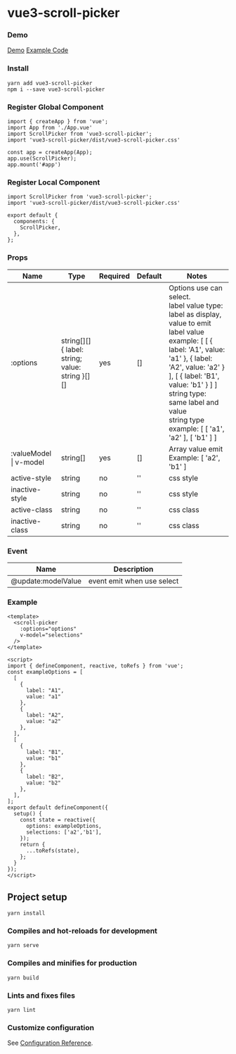 # vue3-scroll-picker

### Demo
[Demo](https://hj29.github.io/vue3-scroll-picker/)
[Example Code](https://github.com/HJ29/vue3-scroll-picker/tree/master/example/src/)

### Install
```
yarn add vue3-scroll-picker
npm i --save vue3-scroll-picker
```

### Register Global Component
```
import { createApp } from 'vue';
import App from './App.vue'
import ScrollPicker from 'vue3-scroll-picker';
import 'vue3-scroll-picker/dist/vue3-scroll-picker.css'

const app = createApp(App);
app.use(ScrollPicker);
app.mount('#app')
```

### Register Local Component
```
import ScrollPicker from 'vue3-scroll-picker';
import 'vue3-scroll-picker/dist/vue3-scroll-picker.css'

export default {
  components: {
    ScrollPicker,
  },
};
```

### Props

| Name                   | Type                                               | Required | Default | Notes                                                                                                                                                                                                                                                                                                |
| ---------------------- | -------------------------------------------------- | -------- | ------- | ---------------------------------------------------------------------------------------------------------------------------------------------------------------------------------------------------------------------------------------------------------------------------------------------------- |
| :options               | string[][]<br>{ label: string; value: string }[][] | yes      | []      | Options use can select.<br> label value type: label as display, value to emit<br>label value example: [ [ { label: 'A1', value: 'a1' }, { label: 'A2', value: 'a2' } ], [ { label: 'B1', value: 'b1' } ] ]<br>string type: same label and value<br>string type example: [ [ 'a1', 'a2' ], [ 'b1' ] ] |
| :valueModel \| v-model | string[]                                           | yes      | []      | Array value emit<br>Example: [ 'a2', 'b1' ]                                                                                                                                                                                                                                                          |
| active-style           | string                                             | no       | ''      | css style                                                                                                                                                                                                                                                                                            |
| inactive-style         | string                                             | no       | ''      | css style                                                                                                                                                                                                                                                                                            |  |  |  |
| active-class           | string                                             | no       | ''      | css class                                                                                                                                                                                                                                                                                            |  |  |
| inactive-class         | string                                             | no       | ''      | css class                                                                                                                                                                                                                                                                                            |  |  |

### Event
| Name               | Description                |
| ------------------ | -------------------------- |
| @update:modelValue | event emit when use select |


### Example
```
<template>
  <scroll-picker  
    :options="options" 
    v-model="selections"
  />
</template>
```
```
<script>
import { defineComponent, reactive, toRefs } from 'vue';
const exampleOptions = [
  [
    {
      label: "A1",
      value: "a1"
    },
    {
      label: "A2",
      value: "a2"
    },
  ],
  [
    {
      label: "B1",
      value: "b1"
    },
    {
      label: "B2",
      value: "b2"
    },
  ],
];
export default defineComponent({
  setup() {
    const state = reactive({
      options: exampleOptions,
      selections: ['a2','b1'],
    });
    return {
      ...toRefs(state),
    };
  }
});
</script>
```

## Project setup
```
yarn install
```

### Compiles and hot-reloads for development
```
yarn serve
```

### Compiles and minifies for production
```
yarn build
```

### Lints and fixes files
```
yarn lint
```

### Customize configuration
See [Configuration Reference](https://cli.vuejs.org/config/).
